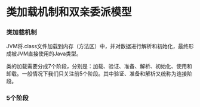 # 类加载机制和双亲委派模型

### 类加载机制

JVM将.class文件加载到内存（方法区）中，并对数据进行解析和初始化，最终形成被JVM直接使用的Java类型。

类的加载需要分成7个阶段，分别是：加载、验证、准备、解析、初始化、使用和卸载。一般情况下我们只关注前5个阶段。其中验证、准备和解析又统称为连接阶段。

### 5个阶段

